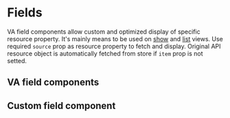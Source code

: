# Fields

VA field components allow custom and optimized display of specific resource property. It's mainly means to be used on [show](../crud/show) and [list](../crud/list) views. Use required `source` prop as resource property to fetch and display. Original API resource object is automatically fetched from store if `item` prop is not setted.

## VA field components

## Custom field component
